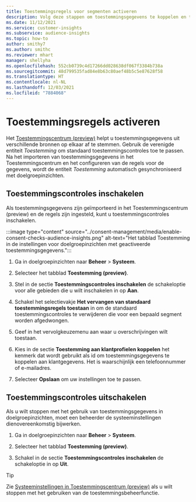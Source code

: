 ```yaml
---
title: Toestemmingsregels voor segmenten activeren
description: Volg deze stappen om toestemmingsgegevens te koppelen en toestemmingscontroles te activeren in doelgroepinzichten. Een beheerder kan toestemmingscontroles ook uitschakelen.
ms.date: 11/12/2021
ms.service: customer-insights
ms.subservice: audience-insights
ms.topic: how-to
author: smithy7
ms.author: smithc
ms.reviewer: mhart
manager: shellyha
ms.openlocfilehash: 552cb0739c4d17266dd028638df067f3384b738a
ms.sourcegitcommit: 48d799535fad84e8b63c80aef48b5c5e87628f58
ms.translationtype: HT
ms.contentlocale: nl-NL
ms.lasthandoff: 12/03/2021
ms.locfileid: "7884068"
---
```

# <a name="activate-consent-rules"></a>Toestemmingsregels activeren

Het [Toestemmingscentrum (preview)](../consent-management/overview.md) helpt u toestemmingsgegevens uit verschillende bronnen op elkaar af te stemmen. Gebruik de verenigde entiteit *Toestemming* om standaard toestemmingscontroles toe te passen. Na het importeren van toestemmingsgegevens in het Toestemmingscentrum en het configureren van de regels voor de gegevens, wordt de entiteit *Toestemming* automatisch gesynchroniseerd met doelgroepinzichten.

## <a name="enable-consent-checks"></a>Toestemmingscontroles inschakelen

Als toestemmingsgegevens zijn geïmporteerd in het Toestemmingscentrum (preview) en de regels zijn ingesteld, kunt u toestemmingscontroles inschakelen. 

:::image type="content" source="../consent-management/media/enable-consent-checks-audience-insights.png" alt-text="Het tabblad Toestemming in de instellingen voor doelgroepinzichten met geactiveerde toestemmingsgegevens.":::

1. Ga in doelgroepinzichten naar **Beheer** > **Systeem**.

1. Selecteer het tabblad **Toestemming (preview)**.

1. Stel in de sectie **Toestemmingscontroles inschakelen** de schakeloptie voor alle gebieden die u wilt inschakelen in op **Aan**.

1. Schakel het selectievakje **Het vervangen van standaard toestemmingsregels toestaan** in om de standaard toestemmingscontroles te verwijderen die voor een bepaald segment worden afgedwongen. 

1. Geef in het vervolgkeuzemenu aan waar u overschrijvingen wilt toestaan.     

1. Kies in de sectie **Toestemming aan klantprofielen koppelen** het kenmerk dat wordt gebruikt als id om toestemmingsgegevens te koppelen aan klantgegevens. Het is waarschijnlijk een telefoonnummer of e-mailadres. 

1. Selecteer **Opslaan** om uw instellingen toe te passen.

## <a name="disable-consent-checks"></a>Toestemmingscontroles uitschakelen

Als u wilt stoppen met het gebruik van toestemmingsgegevens in doelgroepinzichten, moet een beheerder de systeeminstellingen dienovereenkomstig bijwerken.

1. Ga in doelgroepinzichten naar **Beheer** > **Systeem**.

1. Selecteer het tabblad **Toestemming (preview)**.

1. Schakel in de sectie **Toestemmingscontroles inschakelen** de schakeloptie in op **Uit**.

> [!TIP]
> Zie [Systeeminstellingen in Toestemmingscentrum (preview)](../consent-management/system-settings.md) als u wilt stoppen met het gebruiken van de toestemmingsbeheerfunctie.
